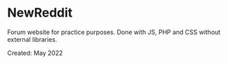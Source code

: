 # NewReddit
Forum website for practice purposes. Done with JS, PHP and CSS without external libraries.

Created: May 2022
